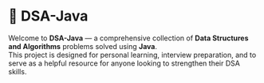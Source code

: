 # 🧠 DSA-Java

Welcome to **DSA-Java** — a comprehensive collection of **Data Structures and Algorithms** problems solved using **Java**.  
This project is designed for personal learning, interview preparation, and to serve as a helpful resource for anyone looking to strengthen their DSA skills.
